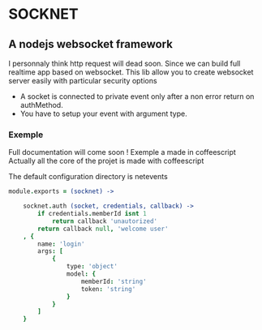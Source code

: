 # SOCKNET
## A nodejs websocket framework

I personnaly think http request will dead soon. Since we can build full realtime app based on websocket.
This lib allow you to create websocket server easily with particular security options
- A socket is connected to private event only after a non error return on authMethod.
- You have to setup your event with argument type.

### Exemple
Full documentation will come soon !
Exemple a made in coffeescript
Actually all the core of the projet is made with coffeescript

The default configuration directory is netevents

```coffee
module.exports = (socknet) ->

	socknet.auth (socket, credentials, callback) ->
		if credentials.memberId isnt 1
			return callback 'unautorized'
		return callback null, 'welcome user'
	, {
		name: 'login'
		args: [
			{
				type: 'object'
				model: {
					memberId: 'string'
					token: 'string'
				}
			}
		]
	}
```
